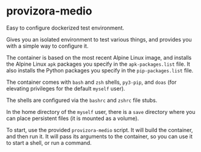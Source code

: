 # provizora-medio
Easy to configure dockerized test environment.

Gives you an isolated environment to test various things, and provides
you with a simple way to configure it.

The container is based on the most recent Alpine Linux image,
and installs the Alpine Linux `apk` packages you specify in the
`apk-packages.list` file.  It also installs the Python packages you
specify in the `pip-packages.list` file.

The container comes with `bash` and `zsh` shells, `py3-pip`, and `doas`
(for elevating privileges for the default `myself` user).

The shells are configured via the `bashrc` and `zshrc` file stubs.

In the home directory of the `myself` user, there is a `save` directory
where you can place persistent files (it is mounted as a volume).

To start, use the provided `provizora-medio` script.  It will build
the container, and then run it.  It will pass its arguments to the
container, so you can use it to start a shell, or run a command.
